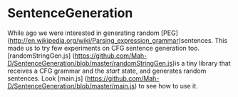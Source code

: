 SentenceGeneration
==================
While ago we were interested in generating random [PEG] (http://en.wikipedia.org/wiki/Parsing_expression_grammar)sentences. This made us to try few experiments on CFG sentence generation too. 
[randomStringGen.js] (https://github.com/Mah-D/SentenceGeneration/blob/master/randomStringGen.js)is a tiny library that receives a CFG grammar and the _start_ state, and generates random sentences. Look [main.js] (https://github.com/Mah-D/SentenceGeneration/blob/master/main.js) to see how to use it.

